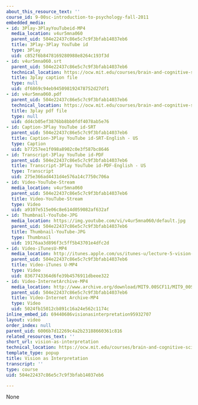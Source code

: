 ```yaml
---
about_this_resource_text: ''
course_id: 9-00sc-introduction-to-psychology-fall-2011
embedded_media:
- id: 3Play-3PlayYouTubeid-MP4
  media_location: v4ur5mna060
  parent_uid: 504e22437c86e5c7c9f3bfab14037eb6
  title: 3Play-3Play YouTube id
  type: 3Play
  uid: c852f6b8478169280988e8264c193f3d
- id: v4ur5mna060.srt
  parent_uid: 504e22437c86e5c7c9f3bfab14037eb6
  technical_location: https://ocw.mit.edu/courses/brain-and-cognitive-sciences/9-00sc-introduction-to-psychology-fall-2011/vision-i/vision-as-interpretation/v4ur5mna060.srt
  title: 3play caption file
  type: null
  uid: df6869c94eb945098192478752d27df1
- id: v4ur5mna060.pdf
  parent_uid: 504e22437c86e5c7c9f3bfab14037eb6
  technical_location: https://ocw.mit.edu/courses/brain-and-cognitive-sciences/9-00sc-introduction-to-psychology-fall-2011/vision-i/vision-as-interpretation/v4ur5mna060.pdf
  title: 3play pdf file
  type: null
  uid: dd4cb05ef3876bb8bb0fdf4078ab5e76
- id: Caption-3Play YouTube id-SRT
  parent_uid: 504e22437c86e5c7c9f3bfab14037eb6
  title: Caption-3Play YouTube id-SRT-English - US
  type: Caption
  uid: b77257ee1f098a8902c0e3f587bc8646
- id: Transcript-3Play YouTube id-PDF
  parent_uid: 504e22437c86e5c7c9f3bfab14037eb6
  title: Transcript-3Play YouTube id-PDF-English - US
  type: Transcript
  uid: 275e366ad4431d4e576a14c7750c706a
- id: Video-YouTube-Stream
  media_location: v4ur5mna060
  parent_uid: 504e22437c86e5c7c9f3bfab14037eb6
  title: Video-YouTube-Stream
  type: Video
  uid: a9107e515e06c8e614d059082af632af
- id: Thumbnail-YouTube-JPG
  media_location: https://img.youtube.com/vi/v4ur5mna060/default.jpg
  parent_uid: 504e22437c86e5c7c9f3bfab14037eb6
  title: Thumbnail-YouTube-JPG
  type: Thumbnail
  uid: 19176aa3d896f3c5ff5b43701e4dfc2d
- id: Video-iTunesU-MP4
  media_location: http://itunes.apple.com/us/itunes-u/lecture-5-vision-1/id501335817?i=110362867
  parent_uid: 504e22437c86e5c7c9f3bfab14037eb6
  title: Video-iTunes U-MP4
  type: Video
  uid: 8367743364d6fe39b4576911dbeee322
- id: Video-InternetArchive-MP4
  media_location: http://www.archive.org/download/MIT9.00SCF11/MIT9_00SCF11_lec05_300k.mp4
  parent_uid: 504e22437c86e5c7c9f3bfab14037eb6
  title: Video-Internet Archive-MP4
  type: Video
  uid: 5024fb15012cb891c16a24e562c1174c
inline_embed_id: 69440686visionasinterpretation95932707
layout: video
order_index: null
parent_uid: 6006b7d12269c4a2b23188660361c816
related_resources_text: ''
short_url: vision-as-interpretation
technical_location: https://ocw.mit.edu/courses/brain-and-cognitive-sciences/9-00sc-introduction-to-psychology-fall-2011/vision-i/vision-as-interpretation
template_type: popup
title: Vision as Interpretation
transcript: ''
type: course
uid: 504e22437c86e5c7c9f3bfab14037eb6

---
```

None